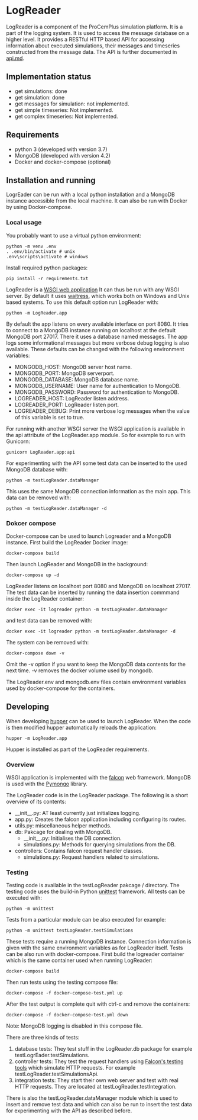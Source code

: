 # LogReader

LogReader is a component of the ProCemPlus simulation platform. It is a part of the logging system. It is used to access the message database on a higher level. It provides a RESTful HTTP based API for accessing information about executed simulations, their messages and timeseries constructed from the message data. The API is further documented in [api.md](api.md).

## Implementation status

- get simulations: done 
- get simulation: done 
- get messages for simulation: not implemented.
- get simple timeseries: Not implemented.
- get complex timeseries: Not implemented.

## Requirements

- python 3 (developed with version 3.7)
- MongoDB (developed with version 4.2)
- Docker and docker-compose (optional) 

## Installation and running

LogrEader can be run with a local python installation and a MongoDB instance accessible from the local machine. It can also be run with Docker by using Docker-compose.

### Local usage

You probably want to use a virtual python environment:

    python -m venv .env
    . .env/bin/activate # unix
    .env\scripts\activate # windows

Install required python packages:

    pip install -r requirements.txt

LogReader is a [WSGI web application](https://wsgi.readthedocs.io/en/latest/index.html)
It can thus be run with any WSGI server. By default it uses [waitress](https://docs.pylonsproject.org/projects/waitress/en/stable/),
which works both on Windows and Unix based systems. To use this default option run LogReader with:

    python -m LogReader.app

By default the app listens on every available interface on port 8080. It tries to connect to a MongoDB instance running on localhost at the default MongoDB port 27017. There it uses a database named messages. The app logs some informational messages but more verbose debug logging is also available. These defaults can be changed with the following environment variables:

- MONGODB_HOST: MongoDB server host name.
- MONGODB_PORT: MongoDB serverport. 
- MONGODB_DATABASE: MongoDB database name.
- MONGODB_USERNAME: User name for authentication to MongoDB.
- MONGODB_PASSWORD: Password for authentication to MongoDB.
- LOGREADER_HOST: LogReader listen address.
- LOGREADER_PORT: LogReader listen port.
- LOGREADER_DEBUG: Print more verbose log messages when the value of this variable is set to true.

For running with another WSGI server the WSGI application is available in the api attribute of the LogReader.app module. So for example to run with Gunicorn:

    gunicorn LogReader.app:api

For experimenting with the API some test data can be inserted to the used MongoDB database with:

    python -m testLogReader.dataManager

This uses the same MongoDB connection information as the main app. This data can be removed with:

    python -m testLogReader.dataManager -d

### Dokcer compose

Docker-compose can be used to launch Logreader and a MongoDB instance. First build the LogReader Docker image:

    docker-compose build

Then launch LogReader and MongoDB in the background:

    docker-compose up -d

LogReader listens on localhost port 8080 and MongoDB on localhost 27017. The test data can be inserted by running the data insertion commmand inside the LogReader container:

    docker exec -it logreader python -m testLogReader.dataManager

and test data can be removed with:

    docker exec -it logreader python -m testLogReader.dataManager -d

The system can be removed with:

    docker-compose down -v
    
Omit the -v option if you want to keep the MongoDB data contents for the next time. -v removes the docker volume used by mongodb.

The LogReader.env and mongodb.env files contain environment variables used by docker-compose for the containers.

## Developing

When developing [hupper](https://github.com/Pylons/hupper)
can be used to launch LogReader. When the code is then modified hupper automatically reloads the application:

    hupper -m LogReader.app 

Hupper is installed as part of the LogReader requirements.

### Overview

WSGI application is implemented with the [falcon](https://falcon.readthedocs.io/en/stable/)
web framework. MongoDB is used with the [Pymongo](https://pymongo.readthedocs.io/en/stable/) library.

The LogReader code is in the LogReader package. The following is a short overview of its contents:

- \_\_init\_\_.py: AT least currently just initializes logging.
- app.py: Creates the falcon application including configuring its routes.
- utils.py: miscellaneous helper methods.
- db: Pakcage for dealing with MongoDB.
    - \_\_init\_\_.py: Initialises the DB connection.
    - simulations.py: Methods for querying simulations from the DB.
- controllers: Contains falcon request handler classes.
    - simulations.py: Request handlers related to simulations.

### Testing

Testing code is available in the testLogReader pakcage / directory. The testing code uses the build-in Python [unittest](https://docs.python.org/3.7/library/unittest.html) framework.
All tests can be executed with:

    python -m unittest

Tests from a particular module can be also executed for example:

    python -m unittest testLogReader.testSimulations

These tests require a running MongoDB instance. Connection information is given with the same environment variables as for LogReader itself. Tests can be also run with docker-compose. First build the logreader container which is the same container used when running LogReader:

    docker-compose build       

Then run tests using the testing compose file:

    docker-compose -f docker-compose-test.yml up
    
After the test output is complete quit with ctrl-c and remove the containers:

    docker-compose -f docker-compose-test.yml down
    
Note: MongoDB logging is disabled in this compose file.

There are three kinds of tests:

1. database tests: They test stuff in the LogReader.db package for example testLogrEader.testSimulations.
2. controller tests: They test the request handlers using [Falcon's testing tools](https://falcon.readthedocs.io/en/stable/api/testing.html)
which simulate HTTP requests. For example testLogReader.testSimulationsApi.
3. integration tests: They start their own web server and test with real HTTP requests. They are located at testLogReader.testIntegration.

There is also the testLogReader.dataManager module which is used to insert and remove test data and which can also be run to insert the test data for experimenting with the API as described before. 
